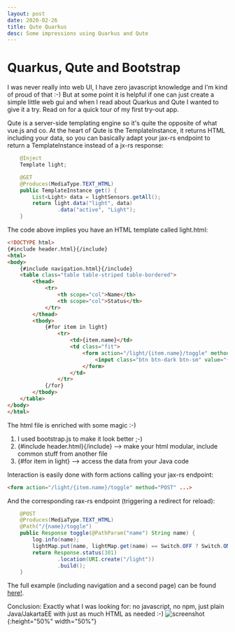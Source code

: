 ```yaml
---
layout: post
date: 2020-02-26
title: Qute Quarkus
desc: Some impressions using Quarkus and Qute
---
```

# Quarkus, Qute and Bootstrap
I was never really into web UI, I have zero javascript knowledge and I'm kind of proud of that :-)
But at some point it is helpful if one can just create a simple little web gui and when I read about Quarkus and Qute I wanted to give it a try. Read on for a quick tour of my first try-out app.

Qute is a server-side templating engine so it's quite the opposite of what vue.js and co. At the heart of Qute is the TemplateInstance, it returns HTML including your data, so you can basically adapt your jax-rs endpoint to return a TemplateInstance instead of a jx-rs response:
```java
    @Inject
    Template light;

    @GET
    @Produces(MediaType.TEXT_HTML)
    public TemplateInstance get() {
        List<Light> data = lightSensors.getAll();
        return light.data("light", data)
                .data("active", "Light");
    }
```

The code above implies you have an HTML template called light.html:
```html
<!DOCTYPE html>
{#include header.html}{/include}
<html>
<body>
    {#include navigation.html}{/include}
	<table class="table table-striped table-bordered">
	    <thead>
	        <tr>
                <th scope="col">Name</th>
                <th scope="col">Status</th>
            </tr>
        </thead>
        <tbody>
	    	{#for item in light}
				<tr>
					<td>{item.name}</td>
					<td class="fit">
                    	<form action="/light/{item.name}/toggle" method="POST" name="toggle-{item.name}" up-target=".container">
                        	<input class="btn btn-dark btn-sm" value="{item.status}" type="submit">
                    	</form>
            		</td>
	    		</tr>
			{/for}
		</tbody>
	</table>
</body>
</html>
```

The html file is enriched with some magic :-) 
1. I used bootstrap.js to make it look better ;-)
2. {#include header.html}{/include} --> make your html modular, include common stuff from another file
3. {#for item in light} --> access the data from your Java code

Interaction is easily done with form actions calling your jax-rs endpoint:
```html
<form action="/light/{item.name}/toggle" method="POST" ...>
```
And the corresponding rax-rs endpoint (triggering a redirect for reload):
```java
    @POST
    @Produces(MediaType.TEXT_HTML)
    @Path("/{name}/toggle")
    public Response toggle(@PathParam("name") String name) {
        log.info(name);
        lightMap.put(name, lightMap.get(name) == Switch.OFF ? Switch.ON : Switch.OFF);
        return Response.status(301)
                .location(URI.create("/light"))
                .build();
    }
```

The full example (including navigation and a second page) can be found [here!](https://github.com/rikcarve/quarkus).

Conclusion: Exactly what I was looking for: no javascript, no npm, just plain Java/JakartaEE with just as much HTML as needed :-)
![screenshot](https://rikcarve.github.io/images/screenshot.jpg){:height="50%" width="50%"}
